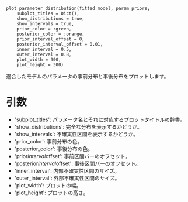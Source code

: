 ```
plot_parameter_distribution(fitted_model, param_priors;
    subplot_titles = Dict(),
    show_distributions = true,
    show_intervals = true,
    prior_color = :green,
    posterior_color = :orange,
    prior_interval_offset = 0,
    posterior_interval_offset = 0.01,
    inner_interval = 0.5,
    outer_interval = 0.8,
    plot_width = 900,
    plot_height = 300)
```

適合したモデルのパラメータの事前分布と事後分布をプロットします。

# 引数

  * 'subplot_titles': パラメータ名とそれに対応するプロットタイトルの辞書。
  * 'show_distributions': 完全な分布を表示するかどうか。
  * 'show_intervals': 不確実性区間を表示するかどうか。
  * 'prior_color': 事前分布の色。
  * 'posterior_color': 事後分布の色。
  * 'prior*interval*offset': 事前区間バーのオフセット。
  * 'posterior*interval*offset': 事後区間バーのオフセット。
  * 'inner_interval': 内部不確実性区間のサイズ。
  * 'outer_interval': 外部不確実性区間のサイズ。
  * 'plot_width': プロットの幅。
  * 'plot_height': プロットの高さ。
